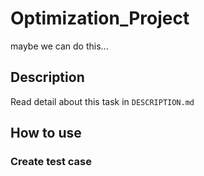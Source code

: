 # Optimization_Project

maybe we can do this...

## Description  
Read detail about this task in `DESCRIPTION.md`

## How to use  
### Create test case
